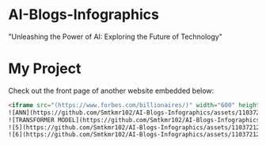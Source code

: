 # AI-Blogs-Infographics
"Unleashing the Power of AI: Exploring the Future of Technology"
# My Project

Check out the front page of another website embedded below:

```html
<iframe src="(https://www.forbes.com/billionaires/)" width="600" height="400"></iframe>
![ANN](https://github.com/Smtkmr102/AI-Blogs-Infographics/assets/110372120/5d506d82-e81a-40ad-a1ec-c50b35079e52)
![TRANSFORMER MODEL](https://github.com/Smtkmr102/AI-Blogs-Infographics/assets/110372120/e2d282fb-bfec-4b4d-9e03-e53e1c5dbf3d)
![5](https://github.com/Smtkmr102/AI-Blogs-Infographics/assets/110372120/475ec58f-5b6f-4f80-847a-12fbac9d49ad)
![6](https://github.com/Smtkmr102/AI-Blogs-Infographics/assets/110372120/f3fd90ee-9f90-42d4-bf08-3f2c414c2c6a)

